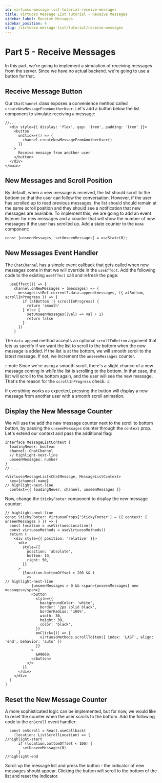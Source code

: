 ```yaml
---
id: virtuoso-message-list-tutorial-receive-messages
title: Virtuoso Message List Tutorial - Receive Messages
sidebar_label: Receive Messages
sidebar_position: 4
slug: /virtuoso-message-list/tutorial/receive-messages
---
```


# Part 5 - Receive Messages

In this part, we're going to implement a simulation of receiving messages from the server. Since we have no actual backend, we're going to use a button for that.

## Receive Message Button

Our `ChatChannel` class exposes a convenience method called `createNewMessageFromAnotherUser`. Let's add a button below the list component to simulate receiving a message:

```tsx
//...
  <div style={{ display: 'flex', gap: '1rem', padding: '1rem' }}>
    <button
      onClick={() => {
        channel.createNewMessageFromAnotherUser()
      }}
    >
      Receive message from another user
    </button>
  </div>
</main>
```

## New Messages and Scroll Position

By default, when a new message is received, the list should scroll to the bottom so that the user can follow the conversation. However, if the user has scrolled up to read previous messages, the list should should remain at the same scroll position and they should see a notification that new messages are available. To implement this, we are going to add an event listener for new messages and a counter that will show the number of new messages if the user has scrolled up. Add a state counter to the `Home` component:

```tsx
const [unseenMessages, setUnseenMessages] = useState(0);
```
## New Messages Event Handler

The `ChatChannel` has a simple event callback that gets called when new messages come in that we will override in the `useEffect`. Add the following code to the existing `useEffect` call and refresh the page:

```tsx
  useEffect(() => {
    channel.onNewMessages = (messages) => {
      messageListRef.current?.data.append(messages, ({ atBottom, scrollInProgress }) => {
        if (atBottom || scrollInProgress) {
          return 'smooth'
        } else {
          setUnseenMessages((val) => val + 1)
          return false
        }
      })
    }
```

The `data.append` method accepts an optional `scrollToBottom` argument that lets us specify if we want the list to scroll to the bottom when the new message is added. If the list is at the bottom, we will smooth scroll to the latest message. If not, we increment the `unseenMessages` counter. 

:::note
Since we're using a smooth scroll, there's a slight chance of a new message coming in *while* the list is scrolling to the bottom. In that case, the list will scroll to the bottom again, and the user will see the new message. That's the reason for the `scrollInProgress` check.
:::

If everything works as expected, pressing the button will display a new message from another user with a smooth scroll animation.

## Display the New Message Counter

We will use the add the new message counter next to the scroll to bottom button, by passing the `unseenMessages` counter through the `context` prop. Let's extend our context and pass the additional flag:

```tsx
interface MessageListContext {
  loadingNewer: boolean
  channel: ChatChannel
  // highlight-next-line
  unseenMessages: number
}
// ...

<VirtuosoMessageList<ChatMessage, MessageListContext>
  key={channel.name}
// highlight-next-line
  context={{ loadingNewer, channel, unseenMessages }}
```

Now, change the `StickyFooter` component to display the new message counter:
```tsx
// highlight-next-line
const StickyFooter: VirtuosoProps['StickyFooter'] = ({ context: { unseenMessages } }) => {
  const location = useVirtuosoLocation()
  const virtuosoMethods = useVirtuosoMethods()
  return (
    <div style={{ position: 'relative' }}>
      <div
        style={{
          position: 'absolute',
          bottom: 10,
          right: 50,
        }}
      >
        {location.bottomOffset > 200 && (
          <>
// highlight-next-line
            {unseenMessages > 0 && <span>{unseenMessages} new messages</span>}
            <button
              style={{
                backgroundColor: 'white',
                border: '2px solid black',
                borderRadius: '100%',
                width: 30,
                height: 30,
                color: 'black',
              }}
              onClick={() => {
                virtuosoMethods.scrollToItem({ index: 'LAST', align: 'end', behavior: 'auto' })
              }}
            >
              &#9660;
            </button>
          </>
        )}
      </div>
    </div>
  )
}
```

## Reset the New Message Counter

A more sophisticated logic can be implemented, but for now, we would like to reset the counter when the user scrolls to the bottom. Add the following code to the `onScroll` event handler:

```tsx
  const onScroll = React.useCallback(
    (location: ListScrollLocation) => {
//highlight-start
      if (location.bottomOffset < 100) {
        setUnseenMessages(0)
      }
//highlight-end
```

Scroll up the message list and press the button - the indicator of new messages should appear. Clicking the button will scroll to the bottom of the list and reset the indicator.



